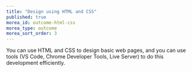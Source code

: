 ```yaml
---
title: "Design using HTML and CSS"
published: true
morea_id: outcome-html-css
morea_type: outcome
morea_sort_order: 3
---
```


You can use HTML and CSS to design basic web pages, and you can use tools 
(VS Code, Chrome Developer Tools, Live Server) to do this development efficiently.